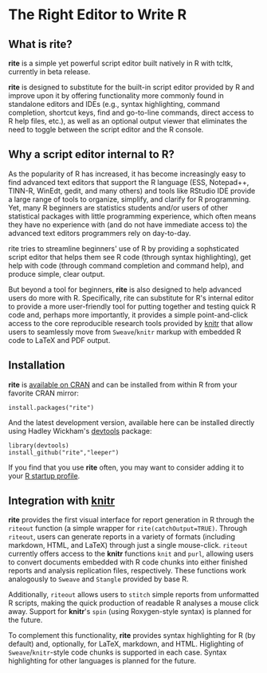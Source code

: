 # The Right Editor to Write R


## What is rite? ##

**rite** is a simple yet powerful script editor built natively in R with tcltk, currently in beta release.

**rite** is designed to substitute for the built-in script editor provided by R and improve upon it by offering functionality more commonly found in standalone editors and IDEs (e.g., syntax highlighting, command completion, shortcut keys, find and go-to-line commands, direct access to R help files, etc.), as well as an optional output viewer that eliminates the need to toggle between the script editor and the R console.

## Why a script editor internal to R? ##

As the popularity of R has increased, it has become increasingly easy to find advanced text editors that support the R language (ESS, Notepad++, TINN-R, WinEdt, gedit, and many others) and tools like RStudio IDE provide a large range of tools to organize, simplify, and clarify for R programming. Yet, many R beginners are statistics students and/or users of other statistical packages with little programming experience, which often means they have no experience with (and do not have immediate access to) the advanced text editors programmers rely on day-to-day.

rite tries to streamline beginners' use of R by providing a sophsticated script editor that helps them see R code (through syntax highlighting), get help with code (through command completion and command help), and produce simple, clear output.

But beyond a tool for beginners, **rite** is also designed to help advanced users do more with R. Specifically, rite can substitute for R's internal editor to provide a more user-friendly tool for putting together and testing quick R code and, perhaps more importantly, it provides a simple point-and-click access to the core reproducible research tools provided by [knitr](http://yihui.name/knitr/) that allow users to seamlessly move from `Sweave`/`knitr` markup with embedded R code to LaTeX and PDF output.

## Installation ##

**rite** is [available on CRAN](http://cran.r-project.org/web/packages/rite/index.html) and can be installed from within R from your favorite CRAN mirror:

```
install.packages("rite")
```

And the latest development version, available here can be installed directly using Hadley Wickham's [devtools](http://cran.r-project.org/web/packages/devtools/index.html) package:

```
library(devtools)
install_github("rite","leeper")
```

If you find that you use **rite** often, you may want to consider adding it to your [R startup profile](http://stat.ethz.ch/R-manual/R-devel/library/base/html/Startup.html).

## Integration with [knitr](http://yihui.name/knitr/) ##

**rite** provides the first visual interface for report generation in R through the `riteout` function (a simple wrapper for `rite(catchOutput=TRUE)`. Through `riteout`, users can generate reports in a variety of formats (including markdown, HTML, and LaTeX) through just a single mouse-click. `riteout` currently offers access to the **knitr** functions `knit` and `purl`, allowing users to convert documents embedded with R code chunks into either finished reports and analysis replication files, respectively. These functions work analogously to `Sweave` and `Stangle` provided by base R.

Additionally, `riteout` allows users to `stitch` simple reports from unformatted R scripts, making the quick production of readable R analyses a mouse click away. Support for **knitr**'s `spin` (using Roxygen-style syntax) is planned for the future.

To complement this functionality, **rite** provides syntax highlighting for R (by default) and, optionally, for LaTeX, markdown, and HTML. Higlighting of `Sweave`/`knitr`-style code chunks is supported in each case. Syntax highlighting for other languages is planned for the future.
